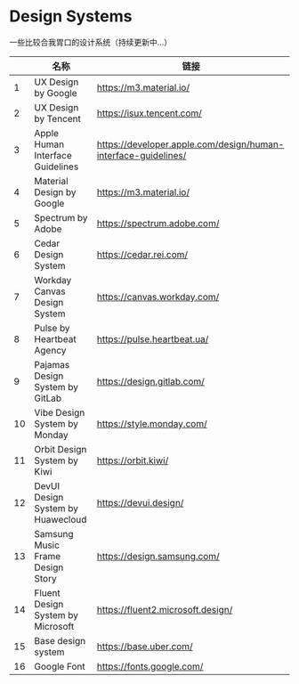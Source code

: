 # Design Systems
一些比较合我胃口的设计系统（持续更新中...）

|  | 名称 | 链接 |
| - | - | - |
| 1 | UX Design by Google | https://m3.material.io/ |
| 2 | UX Design by Tencent | https://isux.tencent.com/ |
| 3 | Apple Human Interface Guidelines | https://developer.apple.com/design/human-interface-guidelines/ |
| 4 | Material Design by Google | https://m3.material.io/ |
| 5 | Spectrum by Adobe | https://spectrum.adobe.com/ |
| 6 | Cedar Design System | https://cedar.rei.com/ |
| 7 | Workday Canvas Design System | https://canvas.workday.com/ |
| 8 | Pulse by Heartbeat Agency | https://pulse.heartbeat.ua/ |
| 9 | Pajamas Design System by GitLab | https://design.gitlab.com/ |
| 10 | Vibe Design System by Monday | https://style.monday.com/ |
| 11 | Orbit Design System by Kiwi | https://orbit.kiwi/ |
| 12 | DevUI Design System by Huawecloud | https://devui.design/ |
| 13 | Samsung Music Frame Design Story | https://design.samsung.com/ |
| 14 | Fluent Design System by Microsoft | https://fluent2.microsoft.design/ |
| 15 | Base design system | https://base.uber.com/ |
| 16 | Google Font | https://fonts.google.com/ |

